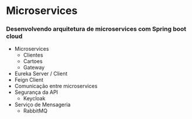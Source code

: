 # Microservices
### Desenvolvendo arquitetura de microservices com Spring boot cloud
- Microservices
  - Clientes
  - Cartoes
  - Gateway
- Eureka Server / Client
- Feign Client
- Comunicação entre microservices
- Segurança da API 
  - Keycloak
- Serviço de Mensageria
  - RabbitMQ


